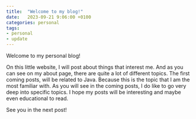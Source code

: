 ```yaml
---
title:  "Welcome to my blog!"
date:   2023-09-21 9:06:00 +0100
categories: personal
tags:
- personal
- update
---
```

Welcome to my personal blog! 

On this little website, I will post about things that interest me. And as you can see on my about page, there are quite a lot of different topics. The first coming posts, will be related to Java. Because this is the topic that I am the most familiar with. As you will see in the coming posts, I do like to go very deep into specific topics. I hope my posts will be interesting and maybe even educational to read.

See you in the next post!
